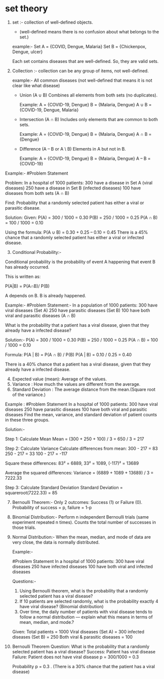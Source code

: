 # set theory

1. set :- collection of well-defined objects.

   * (well-defined means there is no confusion about what belongs to the set.)

   example:- 
   Set A = {COVID, Dengue, Malaria}
   Set B = {Chickenpox, Dengue, ulcer}

   Each set contains diseases that are well-defined. So, they are valid sets.

2. Collection :- collection can be any group of items, not well-defined.

   example:- All common diseases (not well-defined that means it is not clear like what disease)

   * Union (A ∪ B)
     Combines all elements from both sets (no duplicates).

     Example:
     A = {COVID-19, Dengue}
     B = {Malaria, Dengue}
     A ∪ B = {COVID-19, Dengue, Malaria}

   * Intersection (A ∩ B)
     Includes only elements that are common to both sets.

     Example:
     A = {COVID-19, Dengue}
     B = {Malaria, Dengue}
     A ∩ B = {Dengue}

    * Difference (A – B or A \ B)
      Elements in A but not in B.

      Example:
      A = {COVID-19, Dengue}
      B = {Malaria, Dengue}
      A – B = {COVID-19} 

Example:-
 #Problem Statement

  Problem:
  In a hospital of 1000 patients:
  300 have a disease in Set A (viral diseases)
  250 have a disease in Set B (infected diseases)
  100 have diseases from both sets (A ∩ B)

  Find: Probability that a randomly selected patient has either a viral or parasitic disease.

  Solution:
  Given:
  P(A) = 300 / 1000 = 0.30
  P(B) = 250 / 1000 = 0.25
  P(A ∩ B) = 100 / 1000 = 0.10

  Using the formula:
  P(A ∪ B) = 0.30 + 0.25 – 0.10 = 0.45
  There is a 45% chance that a randomly selected patient has either a viral or infected disease.


3. Conditional Probability:-

Conditional probability is the probability of event A happening that event B has already occurred.

This is written as:

P(A|B) = P(A∩B)/ P(B)

A depends on B.
B is already happened.

Example:-
#Problem Statement:-
  In a population of 1000 patients:
  300 have viral diseases (Set A)
  250 have parasitic diseases (Set B)
  100 have both viral and parasitic diseases (A ∩ B)

  What is the probability that a patient has a viral disease, given that they already have a infected disease?

  Solution:-
  P(A) = 300 / 1000 = 0.30
  P(B) = 250 / 1000 = 0.25
  P(A ∩ B) = 100 / 1000 = 0.10

  Formula:
  P(A | B) = P(A ∩ B) / P(B)
  P(A | B) = 0.10 / 0.25 = 0.40

  There is a 40% chance that a patient has a viral disease, given that they already have a infected disease.

4. Expected value (mean): Average of the values.
5. Variance :  How much the values are different from the average.
6. Standard Deviation : The average distance from the mean.(Square root of the variance.)

Example :
#Problem Statement
In a hospital of 1000 patients:
300 have viral diseases
250 have parasitic diseases
100 have both viral and parasitic diseases
Find the mean, variance, and standard deviation of patient counts in these three groups.

Solution:- 

Step 1: Calculate Mean
Mean = (300 + 250 + 100) / 3 
     = 650 / 3 
     = 217

Step 2: Calculate Variance
Calculate differences from mean:
300 - 217 = 83
250 - 217 = 33
100 - 217 = -117

Square these differences:
83² = 6889, 33² = 1089, (-117)² = 13689

Average the squared differences:
Variance = (6889 + 1089 + 13689) / 3 = 7222.33

Step 3: Calculate Standard Deviation
Standard Deviation = squareroot(7222.33) = 85

7. Bernoulli Theorem:- 
 Only 2 outcomes: Success (1) or Failure (0).
 Probability of success = p, failure = 1-p

8. Binomial Distribution:-
  Perform n independent Bernoulli trials (same experiment repeated n times).
  Counts the total number of successes in those trials.

9. Normal Distribution:-
   When the mean, median, and mode of data are very close, the data is normally distributed.

   Example:-

   #Problem Statement
   In a hospital of 1000 patients:
   300 have viral diseases
   250 have infected diseases
   100 have both viral and infected diseases
   
   Questions:-

   1. Using Bernoulli theorem, what is the probability that a randomly selected patient has a viral disease?
   2. If 10 patients are selected randomly, what is the probability exactly 4 have viral disease? (Binomial distribution)
   3. Over time, the daily number of patients with viral disease tends to follow a normal distribution — explain what this means  in terms of mean, median, and mode.?

   Given:
Total patients = 1000
Viral diseases (Set A) = 300
infected diseases (Set B) = 250
Both viral & parasitic diseases = 100

1. Bernoulli Theorem
   Question: What is the probability that a randomly selected patient has a viral disease?
   Success: Patient has viral disease
   Failure: Patient does not have viral disease
   p = 300/1000 = 0.3

   Probability p = 0.3 . (There is a 30% chance that the patient has a viral disease)